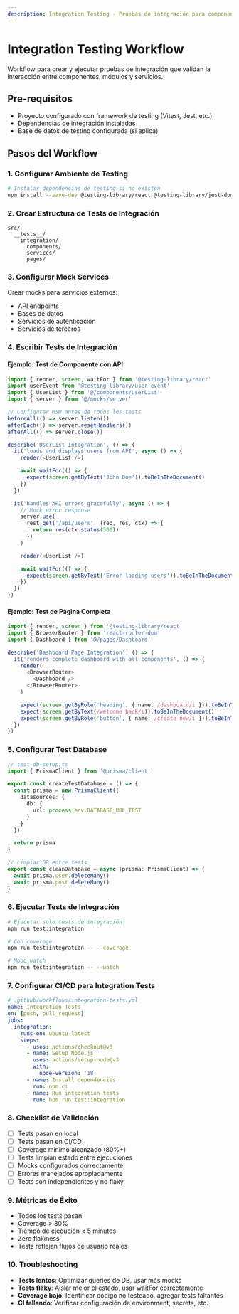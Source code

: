 ```yaml
---
description: Integration Testing - Pruebas de integración para componentes y módulos
---
```


# Integration Testing Workflow

Workflow para crear y ejecutar pruebas de integración que validan la interacción entre componentes, módulos y servicios.

## Pre-requisitos
- Proyecto configurado con framework de testing (Vitest, Jest, etc.)
- Dependencias de integración instaladas
- Base de datos de testing configurada (si aplica)

## Pasos del Workflow

### 1. Configurar Ambiente de Testing
```bash
# Instalar dependencias de testing si no existen
npm install --save-dev @testing-library/react @testing-library/jest-dom msw
```

### 2. Crear Estructura de Tests de Integración
```
src/
  __tests__/
    integration/
      components/
      services/
      pages/
```

### 3. Configurar Mock Services
Crear mocks para servicios externos:
- API endpoints
- Bases de datos
- Servicios de autenticación
- Servicios de terceros

### 4. Escribir Tests de Integración

#### Ejemplo: Test de Componente con API
```typescript
import { render, screen, waitFor } from '@testing-library/react'
import userEvent from '@testing-library/user-event'
import { UserList } from '@/components/UserList'
import { server } from '@/mocks/server'

// Configurar MSW antes de todos los tests
beforeAll(() => server.listen())
afterEach(() => server.resetHandlers())
afterAll(() => server.close())

describe('UserList Integration', () => {
  it('loads and displays users from API', async () => {
    render(<UserList />)

    await waitFor(() => {
      expect(screen.getByText('John Doe')).toBeInTheDocument()
    })
  })

  it('handles API errors gracefully', async () => {
    // Mock error response
    server.use(
      rest.get('/api/users', (req, res, ctx) => {
        return res(ctx.status(500))
      })
    )

    render(<UserList />)

    await waitFor(() => {
      expect(screen.getByText('Error loading users')).toBeInTheDocument()
    })
  })
})
```

#### Ejemplo: Test de Página Completa
```typescript
import { render, screen } from '@testing-library/react'
import { BrowserRouter } from 'react-router-dom'
import { Dashboard } from '@/pages/Dashboard'

describe('Dashboard Page Integration', () => {
  it('renders complete dashboard with all components', () => {
    render(
      <BrowserRouter>
        <Dashboard />
      </BrowserRouter>
    )

    expect(screen.getByRole('heading', { name: /dashboard/i })).toBeInTheDocument()
    expect(screen.getByText(/welcome back/i)).toBeInTheDocument()
    expect(screen.getByRole('button', { name: /create new/i })).toBeInTheDocument()
  })
})
```

### 5. Configurar Test Database
```typescript
// test-db-setup.ts
import { PrismaClient } from '@prisma/client'

export const createTestDatabase = () => {
  const prisma = new PrismaClient({
    datasources: {
      db: {
        url: process.env.DATABASE_URL_TEST
      }
    }
  })

  return prisma
}

// Limpiar DB entre tests
export const cleanDatabase = async (prisma: PrismaClient) => {
  await prisma.user.deleteMany()
  await prisma.post.deleteMany()
}
```

### 6. Ejecutar Tests de Integración
```bash
# Ejecutar solo tests de integración
npm run test:integration

# Con coverage
npm run test:integration -- --coverage

# Modo watch
npm run test:integration -- --watch
```

### 7. Configurar CI/CD para Integration Tests
```yaml
# .github/workflows/integration-tests.yml
name: Integration Tests
on: [push, pull_request]
jobs:
  integration:
    runs-on: ubuntu-latest
    steps:
      - uses: actions/checkout@v3
      - name: Setup Node.js
        uses: actions/setup-node@v3
        with:
          node-version: '18'
      - name: Install dependencies
        run: npm ci
      - name: Run integration tests
        run: npm run test:integration
```

### 8. Checklist de Validación
- [ ] Tests pasan en local
- [ ] Tests pasan en CI/CD
- [ ] Coverage mínimo alcanzado (80%+)
- [ ] Tests limpian estado entre ejecuciones
- [ ] Mocks configurados correctamente
- [ ] Errores manejados apropiadamente
- [ ] Tests son independientes y no flaky

### 9. Métricas de Éxito
- Todos los tests pasan
- Coverage > 80%
- Tiempo de ejecución < 5 minutos
- Zero flakiness
- Tests reflejan flujos de usuario reales

### 10. Troubleshooting
- **Tests lentos**: Optimizar queries de DB, usar más mocks
- **Tests flaky**: Aislar mejor el estado, usar waitFor correctamente
- **Coverage bajo**: Identificar código no testeado, agregar tests faltantes
- **CI fallando**: Verificar configuración de environment, secrets, etc.
